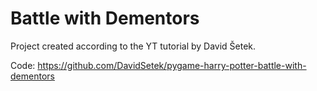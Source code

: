 # Battle with Dementors

Project created according to the YT tutorial by David Šetek.

Code: https://github.com/DavidSetek/pygame-harry-potter-battle-with-dementors
